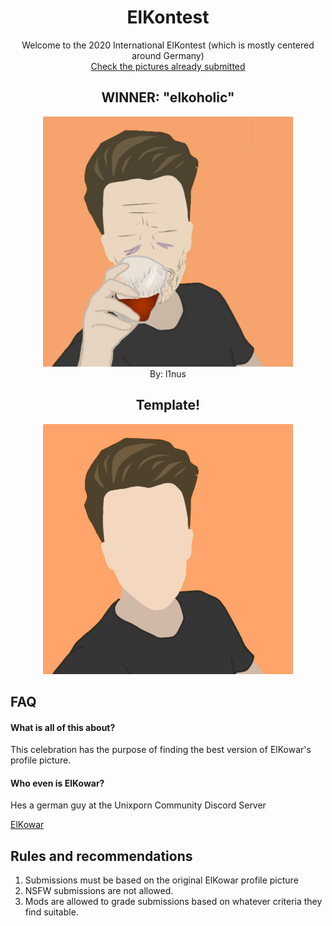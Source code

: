 <h1 align="center">ElKontest</h1>
<p align="center" >Welcome to the 2020 International ElKontest
(which is mostly centered around Germany)
<br>
<a href="/SUBMISSIONS.md">Check the pictures already submitted</a>
</p>



<h2 align="center">WINNER: "elkoholic"</h1>
<p align="center">
    <img width="400" src="kontest/elkoholic.png">
    <br>
    <a>By: l1nus</a>
</p>

<h2 align="center">Template!</h1>
<p align="center">
  <img width="400" src="template.png">
</p>

## FAQ
#### What is all of this about?
This celebration has the purpose of finding the best version of ElKowar's profile picture. 

#### Who even is ElKowar?
Hes a german guy at the Unixporn Community Discord Server

[ElKowar](https://github.com/ElKowar "ElKowar")




## Rules and recommendations
1. Submissions must be based on the original ElKowar profile picture
2. NSFW submissions are not allowed. 
3. Mods are allowed to grade submissions based on whatever criteria they find suitable.
